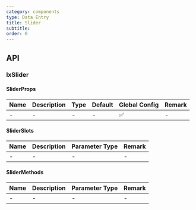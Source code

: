 ```yaml
---
category: components
type: Data Entry
title: Slider
subtitle:
order: 0
---
```




## API

### IxSlider

#### SliderProps

| Name | Description | Type | Default | Global Config | Remark |
| --- | --- | --- | --- | --- | --- |
| - | - | - | - | ✅ | - |

#### SliderSlots

| Name | Description | Parameter Type | Remark |
| --- | --- | --- | --- |
| - | - | - | - |

#### SliderMethods

| Name | Description | Parameter Type | Remark |
| --- | --- | --- | --- |
| - | - | - | - |

